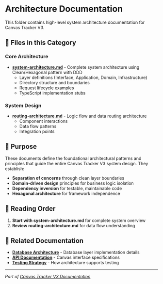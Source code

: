 # Architecture Documentation

This folder contains high-level system architecture documentation for Canvas Tracker V3.

## 📁 Files in this Category

### Core Architecture
- **[system-architecture.md](./system-architecture.md)** - Complete system architecture using Clean/Hexagonal pattern with DDD
  - Layer definitions (Interface, Application, Domain, Infrastructure)  
  - Directory structure and boundaries
  - Request lifecycle examples
  - TypeScript implementation stubs

### System Design
- **[routing-architecture.md](./routing-architecture.md)** - Logic flow and data routing architecture
  - Component interactions
  - Data flow patterns
  - Integration points

## 🎯 Purpose

These documents define the foundational architectural patterns and principles that guide the entire Canvas Tracker V3 system design. They establish:

- **Separation of concerns** through clean layer boundaries
- **Domain-driven design** principles for business logic isolation  
- **Dependency inversion** for testable, maintainable code
- **Hexagonal architecture** for framework independence

## 📖 Reading Order

1. **Start with system-architecture.md** for complete system overview
2. **Review routing-architecture.md** for data flow understanding

## 🔗 Related Documentation

- **[Database Architecture](../database/)** - Database layer implementation details
- **[API Documentation](../api/)** - Canvas interface specifications
- **[Testing Strategy](../testing/)** - How architecture supports testing

---

*Part of [Canvas Tracker V3 Documentation](../README.md)*